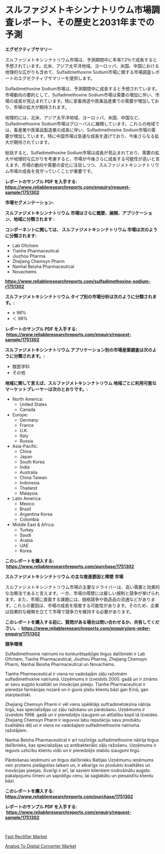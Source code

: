 <p><h1>スルファジメトキシンナトリウム市場調査レポート、その歴史と2031年までの予測</h1></p><p><strong>エグゼクティブサマリー</strong></p>
<p><p>スルファジメトキシンナトリウム市場は、予測期間中に年率7.2％で成長すると予想されています。北米、アジア太平洋地域、ヨーロッパ、米国、中国における地理的な広がりも含めて、Sulfadimethoxine Sodium市場に関する市場調査レポートのエグゼクティブサマリーを提供します。</p><p>Sulfadimethoxine Sodium市場は、予測期間中に成長すると予想されています。市場動向の要約として、Sulfadimethoxine Sodium市場は需要の増加に伴い、市場の成長が見込まれています。特に家畜用途や医薬品産業での需要が増加しており、市場の拡大が期待されます。</p><p>地理的には、北米、アジア太平洋地域、ヨーロッパ、米国、中国など、Sulfadimethoxine Sodium市場はグローバルに展開しています。これらの地域では、畜産業や医薬品製造業の成長に伴い、Sulfadimethoxine Sodium市場の需要が増加しています。特に中国市場は急速な成長を遂げており、今後さらなる拡大が期待されています。</p><p>総括すると、Sulfadimethoxine Sodium市場は成長が見込まれており、需要の拡大や地理的な広がりを考慮すると、市場が今後さらに成長する可能性が高いと言えます。市場の動向や需要の変化に注目しつつ、スルファジメトキシンナトリウム市場の成長を見守っていくことが重要です。</p></p>
<p><strong>レポートのサンプル PDF を入手する: <a href="https://www.reliableresearchreports.com/enquiry/request-sample/1751302">https://www.reliableresearchreports.com/enquiry/request-sample/1751302</a></strong></p>
<p><strong>市場セグメンテーション:</strong></p>
<p><strong> スルファジメトキシンナトリウム 市場はさらに概要、展開、アプリケーション、地域に分類されます :</strong></p>
<p><strong>コンポーネントに関しては、 スルファジメトキシンナトリウム 市場は次のように分類されます: &nbsp;</strong></p>
<p><ul><li>Lab Ofichem</li><li>Tianhe Pharmaceutical</li><li>Jiuzhou Pharma</li><li>Zhejiang Chemsyn Pharm</li><li>Nanhai Beisha Pharmaceutical</li><li>Novachems</li></ul></p>
<p><strong><a href="https://www.reliableresearchreports.com/sulfadimethoxine-sodium-r1751302">https://www.reliableresearchreports.com/sulfadimethoxine-sodium-r1751302</a></strong></p>
<p><strong> スルファジメトキシンナトリウム タイプ別の市場分析は次のように分類されます。:</strong></p>
<p><ul><li>≥ 98%</li><li>＜ 98%</li></ul></p>
<p><strong>レポートのサンプル PDF を入手する: &nbsp;<a href="https://www.reliableresearchreports.com/enquiry/request-sample/1751302">https://www.reliableresearchreports.com/enquiry/request-sample/1751302</a></strong></p>
<p><strong> スルファジメトキシンナトリウム アプリケーション別の市場産業調査は次のように分類されます。:</strong></p>
<p><ul><li>獣医学科</li><li>その他</li></ul></p>
<p><strong>地域に関して言えば、スルファジメトキシンナトリウム 地域ごとに利用可能なマーケットプレーヤーは次のとおりです。:</strong></p>
<p><ul>
    <li>
        North America:
        <ul>
            <li>United States</li>
            <li>Canada</li>
        </ul>
    </li>
    <li>
        Europe:
        <ul>
            <li>Germany</li>
            <li>France</li>
            <li>U.K.</li>
            <li>Italy</li>
            <li>Russia</li>
        </ul>
    </li>
    <li>
        Asia-Pacific:
        <ul>
            <li>China</li>
            <li>Japan</li>
            <li>South Korea</li>
            <li>India</li>
            <li>Australia</li>
            <li>China Taiwan</li>
            <li>Indonesia</li>
            <li>Thailand</li>
            <li>Malaysia</li>
        </ul>
    </li>
    <li>
        Latin America:
        <ul>
            <li>Mexico</li>
            <li>Brazil</li>
            <li>Argentina Korea</li>
            <li>Colombia</li>
        </ul>
    </li>
    <li>
        Middle East & Africa:
        <ul>
            <li>Turkey</li>
            <li>Saudi</li>
            <li>Arabia</li>
            <li>UAE</li>
            <li>Korea</li>
        </ul>
    </li>
    </ul></p>
<p><strong>このレポートを購入する: &nbsp;<a href="https://www.reliableresearchreports.com/purchase/1751302">https://www.reliableresearchreports.com/purchase/1751302</a></strong></p>
<p><strong>スルファジメトキシンナトリウム の主な推進要因と障壁 市場</strong></p>
<p><p>スルファジメトキシンナトリウム市場の主要なドライバーは、高い需要と効果的な治療法であると言えます。一方、市場の障壁には厳しい規制と競争が挙げられます。また、市場に直面する課題には、価格競争や偽造品の流通などがあります。これらの要因は、市場の成長を阻害する可能性があります。そのため、企業は効果的な戦略を立てて市場で競争力を維持する必要があります。</p></p>
<p><strong>このレポートを購入する前に、質問がある場合は問い合わせるか、共有してください。:&nbsp; <a href="https://www.reliableresearchreports.com/enquiry/pre-order-enquiry/1751302">https://www.reliableresearchreports.com/enquiry/pre-order-enquiry/1751302</a></strong></p>
<p><strong>競争環境</strong></p>
<p><p>Sulfadimethoxine natriumi no konkurētspējīgie tirgus dalībnieki ir Lab Ofichem, Tianhe Pharmaceutical, Jiuzhou Pharma, Zhejiang Chemsyn Pharm, Nanhai Beisha Pharmaceutical un Novachems.</p><p>Tianhe Pharmaceutical ir viena no vadošajām zāļu ražotnēm sulfadimethoxine natriumā. Uzņēmums ir izveidots 2000. gadā un ir zināms ar savu augsto kvalitāti un inovācijas pieeju. Tianhe Pharmaceutical ir pieredze farmācijas nozarē un ir guvis plašu klientu bāzi gan Ķīnā, gan starptautiski.</p><p>Zhejiang Chemsyn Pharm ir vēl viens spēlētājs sulfradimetoksīna nātrija tirgū, kas specializējas uz zāļu ražošanu un pārdošanu. Uzņēmums ir izveidots 1998. gadā un ir pieredzējis izaugsmi un attīstību kopš tā izveides. Zhejiang Chemsyn Pharm ir ieguvusi labu reputāciju savu produktu kvalitātes dēļ un ir viens no vadošajiem sulfadimethoxine natriuma ražotājiem.</p><p>Nanhai Beisha Pharmaceutical ir arī nozīmīgs sulfadimethoxine nātrija tirgus dalībnieks, kas specializējas uz antibakteriālo zāļu ražošanu. Uzņēmums ir ieguvis uzticību klientu vidū un ir pieredzējis stabilu izaugsmi tirgū.</p><p>Pārdošanas ieņēmumi un tirgus dalībnieku Baltijas Uzņēmumu ieņēmums veic protams pielāgoties laikam un, ir atkarīgs no produktu kvalitātes un inovācijas pieejas. Svarīgi ir arī, lai saviem klientiem nodrošinātu augsto pakalpojumu līmeni un saprātīgu cenu, lai saglabātu un piesaistītu klientu bāzi.</p></p>
<p><strong>このレポートを購入する: &nbsp; <a href="https://www.reliableresearchreports.com/purchase/1751302">https://www.reliableresearchreports.com/purchase/1751302</a></strong></p>
<p><strong>レポートのサンプル PDF を入手する: &nbsp;<a href="https://www.reliableresearchreports.com/enquiry/request-sample/1751302">https://www.reliableresearchreports.com/enquiry/request-sample/1751302</a></strong><strong></strong></p>
<p>&nbsp;</p>
<p><p><a href="https://flame-sidecar-702.notion.site/Fast-Rectifier-Market-Size-and-Market-Trends-Complete-Industry-Overview-2024-to-2031-4679e082bd9b4c4698411ce85542f7bc">Fast Rectifier Market</a></p><p><a href="https://full-wildebeest-80b.notion.site/Analog-To-Digital-Converter-Market-Outlook-Industry-Overview-and-Forecast-2024-to-2031-d4698b671165470982ebeb75dfeacce2">Analog To Digital Converter Market</a></p></p>